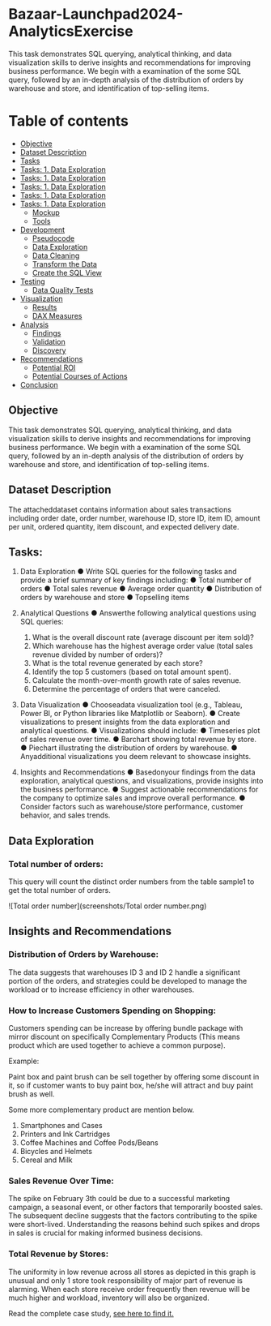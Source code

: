 # Bazaar-Launchpad2024-AnalyticsExercise
This task demonstrates SQL querying, analytical thinking, and data visualization skills to derive insights and recommendations for improving business performance. We begin with a examination of the some SQL query, followed by an in-depth analysis of the distribution of orders by warehouse and store, and identification of top-selling items. 

# Table of contents 

- [Objective](#objective)
- [Dataset Description](#dataset-description)
- [Tasks](#tasks)
- [Tasks: 1. Data Exploration](#Tasks:-1.-Data-Exploration)
- [Tasks: 1. Data Exploration](#Tasks:-1.-Data-Exploration)
- [Tasks: 1. Data Exploration](#Tasks:-1.-Data-Exploration)
- [Tasks: 1. Data Exploration](#Tasks:-1.-Data-Exploration)
- [Tasks: 1. Data Exploration](#Tasks:-1.-Data-Exploration)
  - [Mockup](#mockup)
  - [Tools](#tools)
- [Development](#development)
  - [Pseudocode](#pseudocode)
  - [Data Exploration](#data-exploration)
  - [Data Cleaning](#data-cleaning)
  - [Transform the Data](#transform-the-data)
  - [Create the SQL View](#create-the-sql-view)
- [Testing](#testing)
  - [Data Quality Tests](#data-quality-tests)
- [Visualization](#visualization)
  - [Results](#results)
  - [DAX Measures](#dax-measures)
- [Analysis](#analysis)
  - [Findings](#findings)
  - [Validation](#validation)
  - [Discovery](#discovery)
- [Recommendations](#recommendations)
  - [Potential ROI](#potential-roi)
  - [Potential Courses of Actions](#potential-courses-of-actions)
- [Conclusion](#conclusion)

## Objective
This task demonstrates SQL querying, analytical thinking, and data visualization skills to derive insights and recommendations for improving business performance. We begin with a examination of the some SQL query, followed by an in-depth analysis of the distribution of orders by warehouse and store, and identification of top-selling items.

## Dataset Description
 The attacheddataset contains information about sales transactions including order date, order number, warehouse ID, store ID, item ID, amount per unit, ordered quantity, item discount, and expected delivery date.
 
## Tasks:
 
 1. Data Exploration
 ● Write SQL queries for the following tasks and provide a brief summary of key findings including:
 ● Total number of orders
 ● Total sales revenue
 ● Average order quantity
 ● Distribution of orders by warehouse and store
 ● Topselling items

 2. Analytical Questions
 ● Answerthe following analytical questions using SQL queries:
     1. What is the overall discount rate (average discount per item sold)?
     2. Which warehouse has the highest average order value (total sales revenue divided by number of orders)?
     3. What is the total revenue generated by each store?
     4. Identify the top 5 customers (based on total amount spent).
     5. Calculate the month-over-month growth rate of sales revenue.
     6. Determine the percentage of orders that were canceled.
       
 3. Data Visualization
 ● Chooseadata visualization tool (e.g., Tableau, Power BI, or Python libraries like Matplotlib or Seaborn).
 ● Create visualizations to present insights from the data exploration and analytical questions.
 ● Visualizations should include:
   ● Timeseries plot of sales revenue over time.
   ● Barchart showing total revenue by store.
   ● Piechart illustrating the distribution of orders by warehouse.
   ● Anyadditional visualizations you deem relevant to showcase insights.

 5. Insights and Recommendations
 ● Basedonyour findings from the data exploration, analytical questions, and visualizations, provide insights into the business performance.
 ● Suggest actionable recommendations for the company to optimize sales and improve overall performance.
 ● Consider factors such as warehouse/store performance, customer behavior, and sales trends.

## Data Exploration

### Total number of orders: 
This query will count the distinct order numbers from the table sample1 to get the total number of orders.

![Total order number](screenshots/Total order number.png)

## Insights and Recommendations 

### Distribution of Orders by Warehouse: 

The data suggests that warehouses ID 3 and ID 2 handle a significant portion of the orders, and 
strategies could be developed to manage the workload or to increase efficiency in other warehouses.  

### How to Increase Customers Spending on Shopping: 

Customers spending can be increase by offering bundle package with mirror discount on specifically 
Complementary Products (This means product which are used together to achieve a common purpose). 

Example:    

Paint box and paint brush can be sell together by offering some discount in it, so if customer wants to 
buy paint box, he/she will attract and buy paint brush as well. 

Some more complementary product are mention below. 
1. Smartphones and Cases 
2. Printers and Ink Cartridges 
3. Coffee Machines and Coffee Pods/Beans 
4. Bicycles and Helmets 
5. Cereal and Milk 

### Sales Revenue Over Time: 

The spike on February 3th could be due to a successful marketing campaign, a seasonal event, or other 
factors that temporarily boosted sales. The subsequent decline suggests that the factors contributing to 
the spike were short-lived. Understanding the reasons behind such spikes and drops in sales is crucial for 
making informed business decisions.

### Total Revenue by Stores: 

The uniformity in low revenue across all stores as depicted in this graph is unusual and only 1 store took 
responsibility of major part of revenue is alarming. When each store receive order frequently then 
revenue will be much higher and workload, inventory will also be organized.







Read the complete case study, [see here to find it.](https://github.com/Syed-Ammad-99/Bazaar-Launchpad2024-AnalyticsExercise/blob/main/Launchpad%202024%20CASE%20STUDY.pdf)
